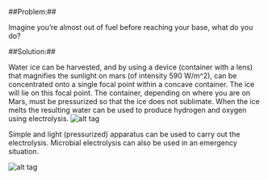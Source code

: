 ##Problem:##

Imagine you’re almost out of fuel before reaching your base, what do you
do?

##Solution:##

Water ice can be harvested, and by using a device (container with a
lens) that magnifies the sunlight on mars (of intensity 590 W/m\^2), can
be concentrated onto a single focal point within a concave container.
The ice will lie on this focal point. The container, depending on where
you are on Mars, must be pressurized so that the ice does not sublimate.
When the ice melts the resulting water can be used to produce hydrogen
and oxygen using electrolysis. 
![alt tag](http://i.imgur.com/usnRIAF.jpg)

Simple and light (pressurized) apparatus
can be used to carry out the electrolysis. Microbial electrolysis can
also be used in an emergency situation.

![alt tag](http://i.imgur.com/09APlHQ.png)


